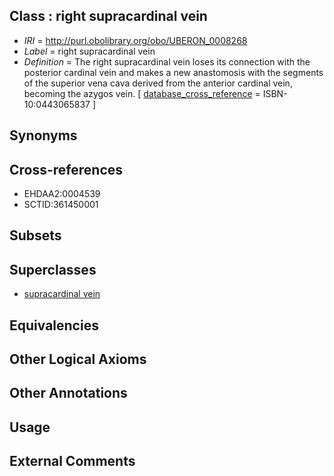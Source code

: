 
## Class : right supracardinal vein

 * *IRI* = http://purl.obolibrary.org/obo/UBERON_0008268
 * *Label* = right supracardinal vein
 * *Definition* = The right supracardinal vein loses its connection with the posterior cardinal vein and makes a new anastomosis with the segments of the superior vena cava derived from the anterior cardinal vein, becoming the azygos vein. [ [database_cross_reference](../../ef/oboInOwl#hasDbXref.md) = ISBN-10:0443065837 ]

## Synonyms


## Cross-references

 * EHDAA2:0004539
 * SCTID:361450001

## Subsets


## Superclasses

 * [supracardinal vein](../../UBERON/00/UBERON_0006300.md)

## Equivalencies


## Other Logical Axioms


## Other Annotations


## Usage


## External Comments

